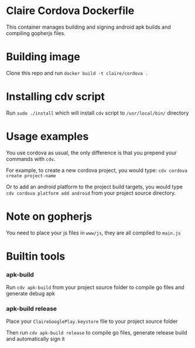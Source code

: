 # Claire Cordova Dockerfile

This container manages building and signing android apk builds and compiling gopherjs files.

# Building image
Clone this repo and run `docker build -t claire/cordova .`

# Installing cdv script
Run `sudo ./install` which will install `cdv` script to `/usr/local/bin/` directory

# Usage examples

You use cordova as usual, the only difference is that you prepend your commands with `cdv`.

For example, to create a new cordova project, you would type:
`cdv cordova create project-name`

Or to add an android platform to the project build targets, you would type `cdv cordova platform add android` from your project source directory.

# Note on gopherjs
You need to place your js files in `www/js`, they are all compiled to `main.js`

# Builtin tools

### apk-build
Run `cdv apk-build` from your project source folder to compile go files and generate debug apk

### apk-build release
Place your `ClaireGooglePlay.keystore` file to your project source folder

Then run `cdv apk-build release` to compile go files, generate release build and automatically sign it
